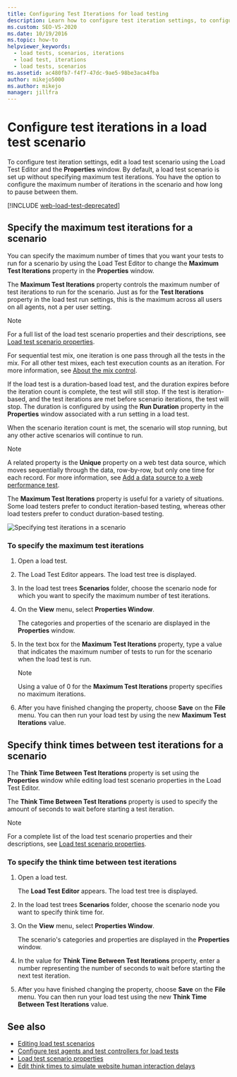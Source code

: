 ```yaml
---
title: Configuring Test Iterations for load testing
description: Learn how to configure test iteration settings, to configure the maximum number of iterations in the scenario, and how long to pause between them.
ms.custom: SEO-VS-2020
ms.date: 10/19/2016
ms.topic: how-to
helpviewer_keywords: 
  - load tests, scenarios, iterations
  - load test, iterations
  - load tests, scenarios
ms.assetid: ac480fb7-f4f7-47dc-9ae5-98be3aca4fba
author: mikejo5000
ms.author: mikejo
manager: jillfra
---
```

# Configure test iterations in a load test scenario

To configure test iteration settings, edit a load test scenario using the Load Test Editor and the **Properties** window. By default, a load test scenario is set up without specifying maximum test iterations. You have the option to configure the maximum number of iterations in the scenario and how long to pause between them.

[!INCLUDE [web-load-test-deprecated](includes/web-load-test-deprecated.md)]

## Specify the maximum test iterations for a scenario

You can specify the maximum number of times that you want your tests to run for a scenario by using the Load Test Editor to change the **Maximum Test Iterations** property in the **Properties** window.

The **Maximum Test Iterations** property controls the maximum number of test iterations to run for the scenario. Just as for the **Test Iterations** property in the load test run settings, this is the maximum across all users on all agents, not a per user setting.

> [!NOTE]
> For a full list of the load test scenario properties and their descriptions, see [Load test scenario properties](../test/load-test-scenario-properties.md).

For sequential test mix, one iteration is one pass through all the tests in the mix. For all other test mixes, each test execution counts as an iteration. For more information, see [About the mix control](../test/edit-the-test-mix-to-specify-which-web-browsers-types-in-a-load-test-scenario.md).

If the load test is a duration-based load test, and the duration expires before the iteration count is complete, the test will still stop. If the test is iteration-based, and the test iterations are met before scenario iterations, the test will stop. The duration is configured by using the **Run Duration** property in the **Properties** window associated with a run setting in a load test.

When the scenario iteration count is met, the scenario will stop running, but any other active scenarios will continue to run.

> [!NOTE]
> A related property is the **Unique** property on a web test data source, which moves sequentially through the data, row-by-row, but only one time for each record. For more information, see [Add a data source to a web performance test](../test/add-a-data-source-to-a-web-performance-test.md).

The **Maximum Test Iterations** property is useful for a variety of situations. Some load testers prefer to conduct iteration-based testing, whereas other load testers prefer to conduct duration-based testing.

![Specifying test iterations in a scenario](../test/media/loadtest_prop.png)

### To specify the maximum test iterations

1. Open a load test.

2. The Load Test Editor appears. The load test tree is displayed.

3. In the load test trees **Scenarios** folder, choose the scenario node for which you want to specify the maximum number of test iterations.

4. On the **View** menu, select **Properties Window**.

     The categories and properties of the scenario are displayed in the **Properties** window.

5. In the text box for the **Maximum Test Iterations** property, type a value that indicates the maximum number of tests to run for the scenario when the load test is run.

    > [!NOTE]
    > Using a value of 0 for the **Maximum Test Iterations** property specifies no maximum iterations.

6. After you have finished changing the property, choose **Save** on the **File** menu. You can then run your load test by using the new **Maximum Test Iterations** value.

## Specify think times between test iterations for a scenario

The **Think Time Between Test Iterations** property is set using the **Properties** window while editing load test scenario properties in the Load Test Editor.

The **Think Time Between Test Iterations** property is used to specify the amount of seconds to wait before starting a test iteration.

> [!NOTE]
> For a complete list of the load test scenario properties and their descriptions, see [Load test scenario properties](../test/load-test-scenario-properties.md).

### To specify the think time between test iterations

1. Open a load test.

     The **Load Test Editor** appears. The load test tree is displayed.

2. In the load test trees **Scenarios** folder, choose the scenario node you want to specify think time for.

3. On the **View** menu, select **Properties Window**.

     The scenario's categories and properties are displayed in the **Properties** window.

4. In the value for **Think Time Between Test Iterations** property, enter a number representing the number of seconds to wait before starting the next test iteration.

5. After you have finished changing the property, choose **Save** on the **File** menu. You can then run your load test using the new **Think Time Between Test Iterations** value.

## See also

- [Editing load test scenarios](../test/edit-load-test-scenarios.md)
- [Configure test agents and test controllers for load tests](../test/configure-test-agents-and-controllers-for-load-tests.md)
- [Load test scenario properties](../test/load-test-scenario-properties.md)
- [Edit think times to simulate website human interaction delays](../test/edit-think-times-in-load-test-scenarios.md)
